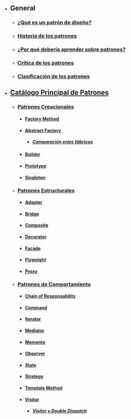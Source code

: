 - ## General
	- ### [¿Qué es un patrón de diseño?](./Que-es-un-patron-de-disenno.mhtml)
	- ### [Historia de los patrones](./Historia-de-los-patrones.mhtml)
	- ### [¿Por qué debería aprender sobre patrones?](./Por-qué-debería-aprender-sobre-patrones.mhtml)
	- ### [Crítica de los patrones](./Crítica-de-los-patrones.mhtml)
	- ### [Clasificación de los patrones](./Clasificación-de-los-patrones.mhtml)
- ## [Catálogo Principal de Patrones](./El-catálogo-de-patrones-de-diseño.mhtml)
	- ### [Patrones Creacionales](./Patrones-creacionales.mhtml)
		- #### [Factory Method](./Factory-Method.mhtml)
		- #### [Abstract Factory](./Abstract-Factory.mhtml)
			- ##### [Comparación entre fábricas](./Comparación-de-fábricas.mhtml)
		- #### [Builder](./Builder.mhtml)
		- #### [Prototype](./Prototype.mhtml)
		- #### [Singleton](./Singleton.mhtml)
	- ### [Patrones Estructurales](./Patrones-estructurales.mhtml)
		- #### [Adapter](./Adapter.mhtml)
		- #### [Bridge](./Bridge.mhtml)
		- #### [Composite](./Composite.mhtml)
		- #### [Decorator](./Decorator.mhtml)
		- #### [Facade](./Facade.mhtml)
		- #### [Flyweight](./Flyweight.mhtml)
		- #### [Proxy](./Proxy.mhtml)
	- ### [Patrones de Comportamiento](./Patrones-de-comportamiento.mhtml)
		- #### [Chain of Responsability](./Chain-of-Responsibility.mhtml)
		- #### [Command](./Command.mhtml)
		- #### [Iterator](./Iterator.mhtml)
		- #### [Mediator](./Mediator.mhtml)
		- #### [Memento](./Memento.mhtml)
		- #### [Observer](./Observer.mhtml)
		- #### [State](./State.mhtml)
		- #### [Strategy](./Strategy.mhtml)
		- #### [Template Method](./Template-Method.mhtml)
		- #### [Visitor](./Visitor.mhtml)
			- ##### [Visitor y Double Dispatch](./Visitor-y-Double-Dispatch.mhtml)
	
